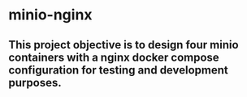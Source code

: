 # minio-nginx

## This project objective is to design four minio containers with a nginx docker compose configuration for testing and development purposes.
